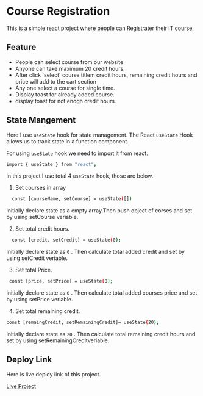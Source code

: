 
# Course Registration 

This is a simple react project where people can Registrater their IT course.



## Feature
- People can select course from our website
- Anyone can take maximum 20 credit hours.
- After click 'select' course titlem credit hours, remaining credit hours and price will add to the cart section
- Any one select a course for single time.
- Display toast for already added course.
- display toast for not enogh credit hours.


## State Mangement

Here I use `useState` hook for state management. The React `useState` Hook allows us to track state in a function component.

For using `useState` hook we need to import it from react.

```bash
import { useState } from "react";
```

In this project I use total 4 `useState` hook, those are below.

1. Set courses in array
```bash
  const [courseName, setCourse] = useState([])
```

Initially declare state as a empty array.Then push object of corses and set by using setCourse veriable.

2. Set total credit hours.
```bash
  const [credit, setCredit] = useState(0);
```
Initially declare state as `0` . Then calculate total added credit and set by using setCredit veriable.

3. Set total Price.
```bash
 const [price, setPrice] = useState(0);
```
Initially declare state as `0` . Then calculate total added courses price and set by using setPrice veriable.

4. Set total remaining credit.
```bash
const [remaingCredit, setRemainingCredit]= useState(20);
```
Initially declare state as `20` . Then calculate total remaining credit hours and set by using setRemainingCreditveriable.





## Deploy Link

 Here is live deploy link of this project.

 [Live Project](https://rainbow-quokka-cb2a45.netlify.app)
